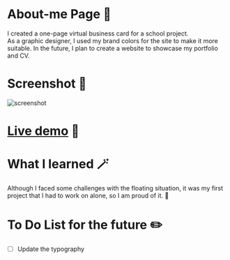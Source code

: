 # About-me Page 🥰
I created a one-page virtual business card for a school project. <br>
As a graphic designer, I used my brand colors for the site to make it more suitable. In the future, I plan to create a website to showcase my portfolio and CV.

# Screenshot 🎢
![screenshot](https://github.com/hrvtfnn/aboutme-v2/blob/main/screenshot.png)

# [Live demo](https://hrvtfnn.github.io/aboutme-v2/) 🚀

# What I learned 🪄
Although I faced some challenges with the floating situation, it was my first project that I had to work on alone, so I am proud of it. 🎉

# To Do List for the future ✏️
- [ ] Update the typography

